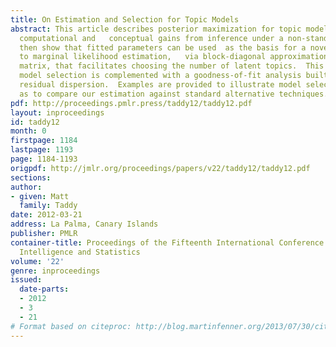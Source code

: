 ```yaml
---
title: On Estimation and Selection for Topic Models
abstract: This article describes posterior maximization for topic models, identifying
  computational and   conceptual gains from inference under a non-standard    parametrization.  We
  then show that fitted parameters can be used  as the basis for a novel approach
  to marginal likelihood estimation,   via block-diagonal approximation to the information
  matrix, that facilitates choosing the number of latent topics.  This   likelihood-based
  model selection is complemented with a goodness-of-fit analysis built around estimated
  residual dispersion.  Examples are provided to illustrate model selection as well
  as to compare our estimation against standard alternative techniques.
pdf: http://proceedings.pmlr.press/taddy12/taddy12.pdf
layout: inproceedings
id: taddy12
month: 0
firstpage: 1184
lastpage: 1193
page: 1184-1193
origpdf: http://jmlr.org/proceedings/papers/v22/taddy12/taddy12.pdf
sections: 
author:
- given: Matt
  family: Taddy
date: 2012-03-21
address: La Palma, Canary Islands
publisher: PMLR
container-title: Proceedings of the Fifteenth International Conference on Artificial
  Intelligence and Statistics
volume: '22'
genre: inproceedings
issued:
  date-parts:
  - 2012
  - 3
  - 21
# Format based on citeproc: http://blog.martinfenner.org/2013/07/30/citeproc-yaml-for-bibliographies/
---
```


